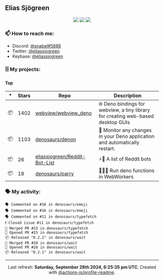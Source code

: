 ## Elias Sjögreen

<p align="center">
  <img src="https://img.shields.io/badge/🎂-dec. 2003-success" />
  <img src="https://img.shields.io/badge/🌎-Stockholm-informational" />
  <img src="https://img.shields.io/badge/👦-He/Him-informational" />
</p>

### 📫 How to reach me:

- Discord: [@snabel#5886](https://discord.com/users/267978757799673866)
- Twitter: [@eliassjogreen](https://twitter.com/eliassjogreen)
- Keybase: [@eliassjogreen](https://keybase.io/eliassjogreen)

### 🗄 My projects:

#### Top
|*|Stars|Repo|Description|
|---|---|---|---|
| 📦 | 1402 | [webview/webview_deno](https://github.com/webview/webview_deno) | 🌐 Deno bindings for webview, a tiny library for creating web-based desktop GUIs |
| 📦 | 1103 | [denosaurs/denon](https://github.com/denosaurs/denon) | 👀 Monitor any changes in your Deno application and automatically restart. |
| 📦 | 26 | [eliassjogreen/Reddit-Bot-List](https://github.com/eliassjogreen/Reddit-Bot-List) | ⚡️🤖 A list of Reddit bots |
| 📦 | 18 | [denosaurs/parry](https://github.com/denosaurs/parry) | 👷🏽‍♂️ Run deno functions in WebWorkers |

### 🗣 My activity:

```
🗣 Commented on #16 in denosaurs/emoji
🗣 Commented on #16 in denosaurs/emoji
🗣 Commented on #11 in denosaurs/typefetch
❗️ Closed issue #11 in denosaurs/typefetch
🎉 Merged PR #15 in denosaurs/typefetch
💪 Opened PR #15 in denosaurs/typefetch
📦 Released "0.2.2" in denosaurs/wait
🎉 Merged PR #20 in denosaurs/wait
💪 Opened PR #20 in denosaurs/wait
📦 Released "0.2.1" in denosaurs/wait
```

------------
<p align="center">Last refresh: <b>Saturday, September 28th 2024, 6:25:35 pm UTC</b>. Created with <a href=https://github.com/marketplace/actions/profile-readme>@actions-js/profile-readme</a>.</p>
